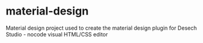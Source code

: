 # material-design
Material design project used to create the material design plugin for Desech Studio - nocode visual HTML/CSS editor
